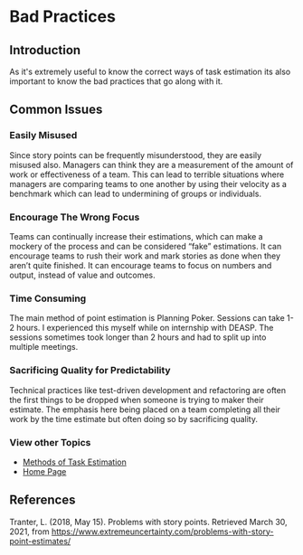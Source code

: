 # Bad Practices
## Introduction
As it's extremely useful to know the correct ways of task estimation its also important to know the bad practices that go along with it.
## Common Issues
### Easily Misused
Since story points can be frequently misunderstood, they are easily misused also. Managers can think they are a measurement of the amount of work or effectiveness of a team. This can lead to terrible situations where managers are comparing teams to one another by using their velocity as a benchmark which can lead to undermining of groups or individuals.
### Encourage The Wrong Focus
Teams can continually increase their estimations, which can make a mockery of the process and can be considered “fake” estimations. It can encourage teams to rush their work and mark stories as done when they aren’t quite finished. It can encourage teams to focus on numbers and output, instead of value and outcomes.
### Time Consuming
The main method of point estimation is Planning Poker. Sessions can take 1-2 hours. I experienced this myself while on internship with DEASP. The sessions sometimes took longer than 2 hours and had to split up into multiple meetings.
### Sacrificing Quality for Predictability 
Technical practices like test-driven development and refactoring are often the first things to be dropped when someone is trying to maker their estimate. The emphasis here being placed on a team completing all their work by the time estimate but often doing so by sacrificing quality.

### View other Topics
* [Methods of Task Estimation](/TaskEstimation/TaskEstimation.md)
* [Home Page](../README.md)

## References
Tranter, L. (2018, May 15). Problems with story points. Retrieved March 30, 2021, from https://www.extremeuncertainty.com/problems-with-story-point-estimates/


